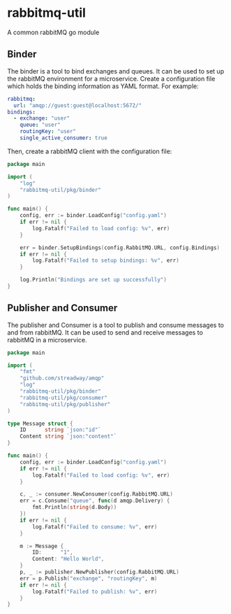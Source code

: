 # rabbitmq-util

A common rabbitMQ go module

## Binder

The binder is a tool to bind exchanges and queues. It can be used to set up the rabbitMQ environment for a microservice.
Create a configuration file which holds the binding information as YAML format. For example:

```yaml
rabbitmq:
  url: "amqp://guest:guest@localhost:5672/"
bindings:
  - exchange: "user"
    queue: "user"
    routingKey: "user"
    single_active_consumer: true
```

Then, create a rabbitMQ client with the configuration file:

```go
package main

import (
	"log"
	"rabbitmq-util/pkg/binder"
)

func main() {
	config, err := binder.LoadConfig("config.yaml")
	if err != nil {
		log.Fatalf("Failed to load config: %v", err)
	}

	err = binder.SetupBindings(config.RabbitMQ.URL, config.Bindings)
	if err != nil {
		log.Fatalf("Failed to setup bindings: %v", err)
	}

	log.Println("Bindings are set up successfully")
}

```

## Publisher and Consumer

The publisher and Consumer is a tool to publish and consume messages to and from rabbitMQ. It can be used to send and receive messages to rabbitMQ in a microservice.

```go
package main

import (
	"fmt"
	"github.com/streadway/amqp"
	"log"
	"rabbitmq-util/pkg/binder"
	"rabbitmq-util/pkg/consumer"
	"rabbitmq-util/pkg/publisher"
)

type Message struct {
	ID      string `json:"id"`
	Content string `json:"content"`
}

func main() {
	config, err := binder.LoadConfig("config.yaml")
	if err != nil {
		log.Fatalf("Failed to load config: %v", err)
	}

	c, _ := consumer.NewConsumer(config.RabbitMQ.URL)
	err = c.Consume("queue", func(d amqp.Delivery) {
		fmt.Println(string(d.Body))
	})
	if err != nil {
		log.Fatalf("Failed to consume: %v", err)
	}

	m := Message {
		ID:      "1",
        Content: "Hello World",
    }
	p, _ := publisher.NewPublisher(config.RabbitMQ.URL)
	err = p.Publish("exchange", "routingKey", m)
	if err != nil {
		log.Fatalf("Failed to publish: %v", err)
	}
}

```